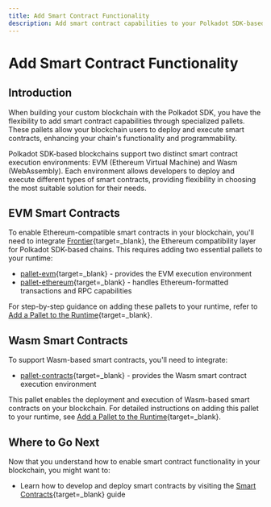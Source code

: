 ```yaml
---
title: Add Smart Contract Functionality
description: Add smart contract capabilities to your Polkadot SDK-based blockchain. Explore EVM and Wasm integration for enhanced chain functionality.
---
```


# Add Smart Contract Functionality

## Introduction

When building your custom blockchain with the Polkadot SDK, you have the flexibility to add smart contract capabilities through specialized pallets. These pallets allow your blockchain users to deploy and execute smart contracts, enhancing your chain's functionality and programmability.

Polkadot SDK-based blockchains support two distinct smart contract execution environments: EVM (Ethereum Virtual Machine) and Wasm (WebAssembly). Each environment allows developers to deploy and execute different types of smart contracts, providing flexibility in choosing the most suitable solution for their needs.

## EVM Smart Contracts

To enable Ethereum-compatible smart contracts in your blockchain, you'll need to integrate [Frontier](https://github.com/polkadot-evm/frontier){target=\_blank}, the Ethereum compatibility layer for Polkadot SDK-based chains. This requires adding two essential pallets to your runtime:

- [pallet-evm](https://github.com/polkadot-evm/frontier/tree/master/frame/evm){target=\_blank} - provides the EVM execution environment
- [pallet-ethereum](https://github.com/polkadot-evm/frontier/tree/master/frame/ethereum){target=\_blank} - handles Ethereum-formatted transactions and RPC capabilities

For step-by-step guidance on adding these pallets to your runtime, refer to [Add a Pallet to the Runtime](){target=\_blank}.

## Wasm Smart Contracts

To support Wasm-based smart contracts, you'll need to integrate:

- [pallet-contracts](https://docs.rs/pallet-contracts/latest/pallet_contracts/index.html#contracts-pallet){target=\_blank} - provides the Wasm smart contract execution environment

This pallet enables the deployment and execution of Wasm-based smart contracts on your blockchain. For detailed instructions on adding this pallet to your runtime, see [Add a Pallet to the Runtime](){target=\_blank}.

## Where to Go Next

Now that you understand how to enable smart contract functionality in your blockchain, you might want to:

- Learn how to develop and deploy smart contracts by visiting the [Smart Contracts](/develop/smart-contracts/overview){target=\_blank} guide
